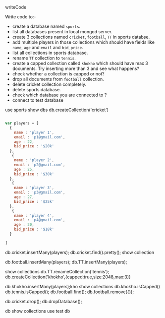 writeCode

Write code to:-

- create a database named `sports`.
- list all databases present in local mongod server.
- create 3 collections named `cricket`, `football`, `TT` in sports databse.
- add multiple players in those collections which should have fields like `name`, `age` and `email` and `bid_price`.
- list all collections in sports database.
- rename `TT` collection to `tennis`.
- create a capped collection called `khokho` which should have max 3 documents.
  Try inserting more than 3 and see what happens?
- check whether a collection is capped or not?
- drop all documents from `football` collection.
- delete cricket collection completely.
- delete sports database.
- check which database you are connected to ?
- connect to test database


use sports
show dbs
db.createCollection('cricket')

```data.js

var players = [
  {
    name : 'player 1',
    email : 'p1@gmail.com',
    age : 22,
    bid_price : '$20k'
  },
   {
    name : 'player 2',
    email : 'p2@gmail.com',
    age : 25,
    bid_price : '$30k'
  },
   {
    name : 'player 3',
    email : 'p3@gmail.com',
    age : 27,
    bid_price : '$25k'
  },
   {
    name : 'player 4',
    email : 'p4@gmail.com',
    age : 20,
    bid_price : '$18k'
  }

]
```
db.cricket.insertMany(players);
db.cricket.find().pretty();
show collection


db.football.insertMany(players);
db.TT.insertMany(players);

show collections
db.TT.renameCollection('tennis');
db.createCollection('khokho',{capped:true,size:2048,max:3})

db.khokho.insertMany(players);kho
show collections
db.khokho.isCapped()
db.tennis.isCapped();
db.football.find();
db.football.remove({});

db.cricket.drop();
db.dropDatabase();

db
show collections
use test
db